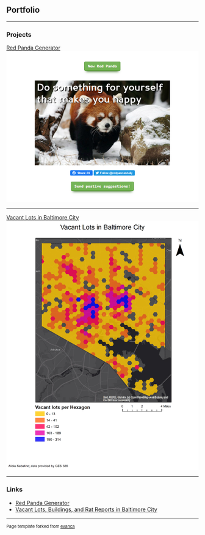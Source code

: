 ## Portfolio

---

### Projects

[Red Panda Generator](/generator)
<img src="projects/generator.png"/>

---
[Vacant Lots in Baltimore City](/pdf/sample_presentation.pdf)
<img src="projects/part3map2final.png"/>

---

### Links

- [Red Panda Generator](https://redpandasdaily.com/experiment/)
- [Vacant Lots, Buildings, and Rat Reports in Baltimore City](http://nerdjpg.github.io/386project)


---
<p style="font-size:11px">Page template forked from <a href="https://github.com/evanca/quick-portfolio">evanca</a></p>
<!-- Remove above link if you don't want to attibute -->
